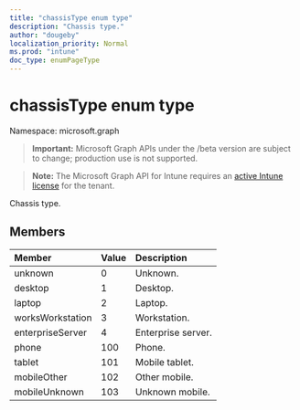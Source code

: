 ```yaml
---
title: "chassisType enum type"
description: "Chassis type."
author: "dougeby"
localization_priority: Normal
ms.prod: "intune"
doc_type: enumPageType
---
```


# chassisType enum type

Namespace: microsoft.graph

> **Important:** Microsoft Graph APIs under the /beta version are subject to change; production use is not supported.

> **Note:** The Microsoft Graph API for Intune requires an [active Intune license](https://go.microsoft.com/fwlink/?linkid=839381) for the tenant.

Chassis type.

## Members
|Member|Value|Description|
|:---|:---|:---|
|unknown|0|Unknown.|
|desktop|1|Desktop.|
|laptop|2|Laptop.|
|worksWorkstation|3|Workstation.|
|enterpriseServer|4|Enterprise server.|
|phone|100|Phone.|
|tablet|101|Mobile tablet.|
|mobileOther|102|Other mobile.|
|mobileUnknown|103|Unknown mobile.|



